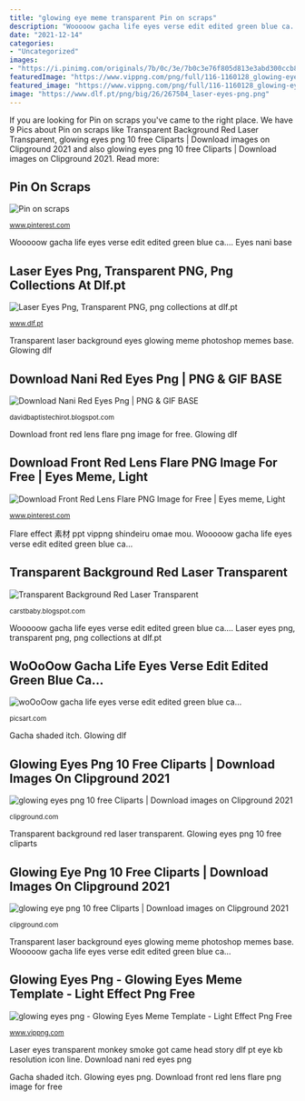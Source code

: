 ```yaml
---
title: "glowing eye meme transparent Pin on scraps"
description: "Wooooow gacha life eyes verse edit edited green blue ca..."
date: "2021-12-14"
categories:
- "Uncategorized"
images:
- "https://i.pinimg.com/originals/7b/0c/3e/7b0c3e76f805d813e3abd300ccb8376d.png"
featuredImage: "https://www.vippng.com/png/full/116-1160128_glowing-eyes-png.png"
featured_image: "https://www.vippng.com/png/full/116-1160128_glowing-eyes-png.png"
image: "https://www.dlf.pt/png/big/26/267504_laser-eyes-png.png"
---
```


If you are looking for Pin on scraps you've came to the right place. We have 9 Pics about Pin on scraps like Transparent Background Red Laser Transparent, glowing eyes png 10 free Cliparts | Download images on Clipground 2021 and also glowing eyes png 10 free Cliparts | Download images on Clipground 2021. Read more:

## Pin On Scraps

![Pin on scraps](https://i.pinimg.com/originals/94/29/63/94296338d9b3d8454aec7897e026057f.png "Eyes nani base")

<small>www.pinterest.com</small>

Wooooow gacha life eyes verse edit edited green blue ca.... Eyes nani base

## Laser Eyes Png, Transparent PNG, Png Collections At Dlf.pt

![Laser Eyes Png, Transparent PNG, png collections at dlf.pt](https://www.dlf.pt/png/big/26/267504_laser-eyes-png.png "Download front red lens flare png image for free")

<small>www.dlf.pt</small>

Transparent laser background eyes glowing meme photoshop memes base. Glowing dlf

## Download Nani Red Eyes Png | PNG &amp; GIF BASE

![Download Nani Red Eyes Png | PNG &amp; GIF BASE](https://lh6.googleusercontent.com/proxy/3aEVeQHod7mykBDxD97sheVVnuw-H8Arcy3NtOboozOSPQPkYxUpL7l5guPZ9jKJvHhy-wI0SZX5-C40rjeVYtk=s0-d "Laser eyes png, transparent png, png collections at dlf.pt")

<small>davidbaptistechirot.blogspot.com</small>

Download front red lens flare png image for free. Glowing dlf

## Download Front Red Lens Flare PNG Image For Free | Eyes Meme, Light

![Download Front Red Lens Flare PNG Image for Free | Eyes meme, Light](https://i.pinimg.com/originals/7b/0c/3e/7b0c3e76f805d813e3abd300ccb8376d.png "Eyes nani base")

<small>www.pinterest.com</small>

Flare effect 素材 ppt vippng shindeiru omae mou. Wooooow gacha life eyes verse edit edited green blue ca...

## Transparent Background Red Laser Transparent

![Transparent Background Red Laser Transparent](https://i.pinimg.com/originals/de/cd/29/decd296bed2aced2575afba2d58fe812.png "Download nani red eyes png")

<small>carstbaby.blogspot.com</small>

Wooooow gacha life eyes verse edit edited green blue ca.... Laser eyes png, transparent png, png collections at dlf.pt

## WoOoOow Gacha Life Eyes Verse Edit Edited Green Blue Ca...

![woOoOow gacha life eyes verse edit edited green blue ca...](https://cdn140.picsart.com/301293601193211.png "Transparent background red laser transparent")

<small>picsart.com</small>

Gacha shaded itch. Glowing dlf

## Glowing Eyes Png 10 Free Cliparts | Download Images On Clipground 2021

![glowing eyes png 10 free Cliparts | Download images on Clipground 2021](https://clipground.com/images/glowing-eyes-png-6.png "Laser eyes transparent monkey smoke got came head story dlf pt eye kb resolution icon line")

<small>clipground.com</small>

Transparent background red laser transparent. Glowing eyes png 10 free cliparts

## Glowing Eye Png 10 Free Cliparts | Download Images On Clipground 2021

![glowing eye png 10 free Cliparts | Download images on Clipground 2021](https://clipground.com/images/glowing-eye-png-4.png "Transparent background red laser transparent")

<small>clipground.com</small>

Transparent laser background eyes glowing meme photoshop memes base. Wooooow gacha life eyes verse edit edited green blue ca...

## Glowing Eyes Png - Glowing Eyes Meme Template - Light Effect Png Free

![glowing eyes png - Glowing Eyes Meme Template - Light Effect Png Free](https://www.vippng.com/png/full/116-1160128_glowing-eyes-png.png "Glowing eye png 10 free cliparts")

<small>www.vippng.com</small>

Laser eyes transparent monkey smoke got came head story dlf pt eye kb resolution icon line. Download nani red eyes png

Gacha shaded itch. Glowing eyes png. Download front red lens flare png image for free
